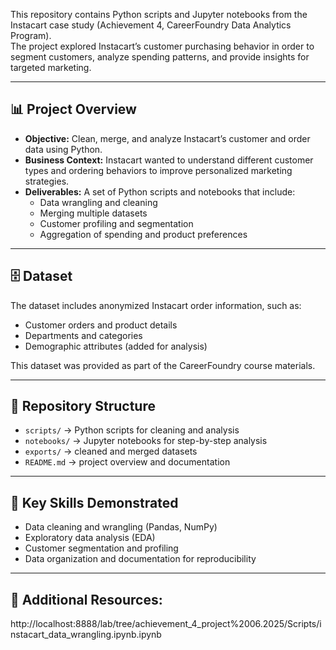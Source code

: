 
This repository contains Python scripts and Jupyter notebooks from the Instacart case study (Achievement 4, CareerFoundry Data Analytics Program).  
The project explored Instacart’s customer purchasing behavior in order to segment customers, analyze spending patterns, and provide insights for targeted marketing.

---

## 📊 Project Overview
- **Objective:** Clean, merge, and analyze Instacart’s customer and order data using Python.  
- **Business Context:** Instacart wanted to understand different customer types and ordering behaviors to improve personalized marketing strategies.  
- **Deliverables:** A set of Python scripts and notebooks that include:
  - Data wrangling and cleaning  
  - Merging multiple datasets  
  - Customer profiling and segmentation  
  - Aggregation of spending and product preferences  

---

## 🗄️ Dataset
The dataset includes anonymized Instacart order information, such as:
- Customer orders and product details  
- Departments and categories  
- Demographic attributes (added for analysis)  

This dataset was provided as part of the CareerFoundry course materials.

---

## 📂 Repository Structure
- `scripts/` → Python scripts for cleaning and analysis  
- `notebooks/` → Jupyter notebooks for step-by-step analysis  
- `exports/` → cleaned and merged datasets  
- `README.md` → project overview and documentation  

---

## 🔑 Key Skills Demonstrated
- Data cleaning and wrangling (Pandas, NumPy)  
- Exploratory data analysis (EDA)  
- Customer segmentation and profiling  
- Data organization and documentation for reproducibility  

---

## 📎 Additional Resources:
http://localhost:8888/lab/tree/achievement_4_project%2006.2025/Scripts/instacart_data_wrangling.ipynb.ipynb
